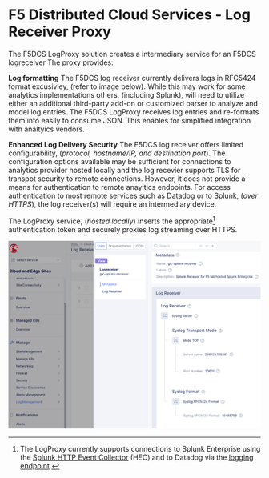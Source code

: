 F5 Distributed Cloud Services - Log Receiver Proxy
============================================================================

The F5DCS LogProxy solution creates a intermediary service for an F5DCS logreceiver The proxy provides:

**Log formatting** The F5DCS log receiver currently delivers logs in RFC5424 format excusivley, (refer to image below).  While this may work for some analytics implementations others, (including Splunk), will need to utilize either an additional third-party add-on or customized parser to analyze and model log entries.  The F5DCS LogProxy receives log entries and re-formats them into easily to consume JSON. This enables for simplified integration with analtyics vendors.

**Enhanced Log Delivery Security**  The F5DCS log receiver offers limited configurability, (*protocol, hostname/IP, and destination port*).  The configuration options available may be sufficient for connections to analytics provider hosted locally and the log recevier supports TLS for transpot security to remote connections.  However, it does not provide a means for authentication to remote anayltics endpoints.  For access authentication to most remote services such as Datadog or to Splunk, (*over HTTPS*), the log receiver(s) will require an intermediary device. 

The LogProxy service, (*hosted locally*) inserts the appropriate[^1] authentication token and securely proxies log streaming over HTTPS.

<img src="images/logreceiver.png" width=100% height=75% alt="Flowers">

[^1]: The LogProxy currently supports connections to Splunk Enterprise using the [Splunk HTTP Event Collector](https://docs.splunk.com/Documentation/Splunk/8.2.6/Data/UsetheHTTPEventCollector) (HEC) and to Datadog via the [logging endpoint](https://docs.datadoghq.com/api/latest/logs/#send-logs).
   
